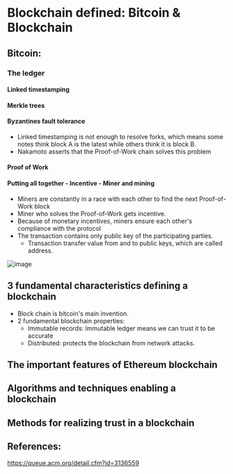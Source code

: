 # Blockchain defined: Bitcoin & Blockchain

## Bitcoin:
### The ledger
#### Linked timestamping
#### Merkle trees
#### Byzantines fault tolerance
- Linked timestamping is not enough to resolve forks, which means some notes think block A is the latest while others think it is block B.
- Nakamoto asserts that the Proof-of-Work chain solves this problem
#### Proof of Work
#### Putting all together - Incentive - Miner and mining
- Miners are constantly in a race with each other to find the next Proof-of-Work block
- Miner who solves the Proof-of-Work gets incentive.
- Because of monetary incentives, miners ensure each other's compliance with the protocol
- The transaction contains only public key of the participating parties.
  - Transaction transfer value from and to public keys, which are called address.

![image](https://user-images.githubusercontent.com/79841341/150671060-8b37cea6-47e1-49a3-9bae-7ec10d654912.png)

## 3 fundamental characteristics defining a blockchain
- Block chain is bitcoin's main invention.
- 2 fundamental blockchain properties:
  - Immutable records: Immutable ledger means we can trust it to be accurate
  - Distributed: protects the blockchain from network attacks.
## The important features of Ethereum blockchain
## Algorithms and techniques enabling a blockchain
## Methods for realizing trust in a blockchain

## References:
https://queue.acm.org/detail.cfm?id=3136559
